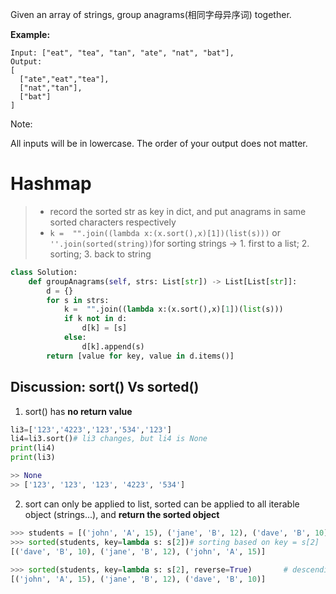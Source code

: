 Given an array of strings, group anagrams(相同字母异序词) together.

**Example:**
```
Input: ["eat", "tea", "tan", "ate", "nat", "bat"],
Output:
[
  ["ate","eat","tea"],
  ["nat","tan"],
  ["bat"]
]
```
Note:

All inputs will be in lowercase.
The order of your output does not matter.

# Hashmap
>* record the sorted str as key in dict, and put anagrams in same sorted characters respectively
>* ```k =  "".join((lambda x:(x.sort(),x)[1])(list(s)))``` or ```''.join(sorted(string))```for sorting strings -> 1. first to a list; 2. sorting; 3. back to string
```python
class Solution:
    def groupAnagrams(self, strs: List[str]) -> List[List[str]]:
        d = {}
        for s in strs:
            k =  "".join((lambda x:(x.sort(),x)[1])(list(s)))
            if k not in d:
                d[k] = [s]
            else:
                d[k].append(s)
        return [value for key, value in d.items()]
```
## Discussion: sort() Vs sorted()
1. sort() has **no return value**
```python
li3=['123','4223','123','534','123']
li4=li3.sort()# li3 changes, but li4 is None
print(li4)
print(li3)

>> None
>> ['123', '123', '123', '4223', '534']
```
2. sort can only be applied to list, sorted can be applied to all iterable object (strings...), and **return the sorted object**
```python
>>> students = [('john', 'A', 15), ('jane', 'B', 12), ('dave', 'B', 10)]
>>> sorted(students, key=lambda s: s[2])# sorting based on key = s[2]
[('dave', 'B', 10), ('jane', 'B', 12), ('john', 'A', 15)]
  
>>> sorted(students, key=lambda s: s[2], reverse=True)       # descending
[('john', 'A', 15), ('jane', 'B', 12), ('dave', 'B', 10)]
```